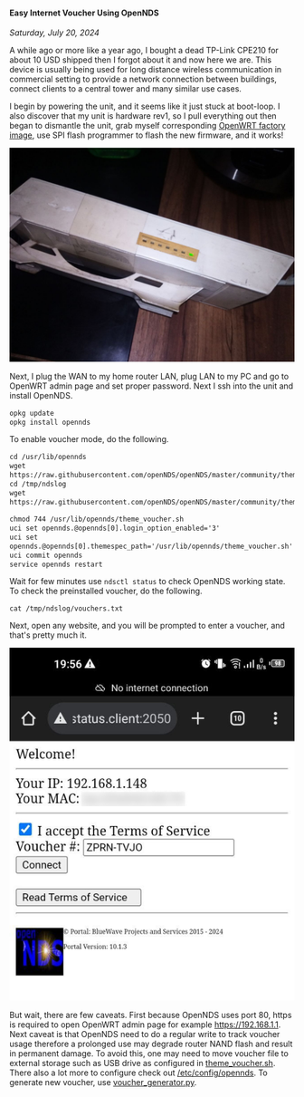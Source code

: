 #### Easy Internet Voucher Using OpenNDS
_Saturday, July 20, 2024_

A while ago or more like a year ago, I bought a dead TP-Link CPE210 for 
about 10 USD shipped then I forgot about it and now here we are. This device 
is usually being used for long distance wireless communication in commercial 
setting to provide a network connection between buildings, connect clients 
to a central tower and many similar use cases. 

I begin by powering the unit, and it seems like it just stuck at boot-loop. 
I also discover that my unit is hardware rev1, so I pull everything out then 
began to dismantle the unit, grab myself corresponding 
[OpenWRT factory image](https://openwrt.org/toh/tp-link/cpe210), 
use SPI flash programmer to flash the new firmware, and it works!

<div class="row">
	<div class="col-sm-3"></div>
	<div class="col-sm-6">
		<div class="img-thumbnail">
			<img class="img-fluid" loading="lazy" src="./posts/2024-07-20-easy-internet-voucher-using-opennds/01.jpg" alt="img">
		</div>
	</div>
	<div class="col-sm-3"></div>
</div>

Next, I plug the WAN to my home router LAN, plug LAN to my PC and go to 
OpenWRT admin page and set proper password. Next I ssh into the unit and install 
OpenNDS.

```
opkg update
opkg install opennds
```

To enable voucher mode, do the following.

```
cd /usr/lib/opennds
wget https://raw.githubusercontent.com/openNDS/openNDS/master/community/themespec/theme_voucher/theme_voucher.sh
cd /tmp/ndslog
wget https://raw.githubusercontent.com/openNDS/openNDS/master/community/themespec/theme_voucher/vouchers.txt
```
```
chmod 744 /usr/lib/opennds/theme_voucher.sh
uci set opennds.@opennds[0].login_option_enabled='3'
uci set opennds.@opennds[0].themespec_path='/usr/lib/opennds/theme_voucher.sh'
uci commit opennds
service opennds restart
```

Wait for few minutes use `ndsctl status` to check OpenNDS working state. To check the 
preinstalled voucher, do the following.
```
cat /tmp/ndslog/vouchers.txt
```

Next, open any website, and you will be prompted to enter a voucher, and 
that's pretty much it.

<div class="row">
	<div class="col-sm-3"></div>
	<div class="col-sm-6">
		<div class="img-thumbnail">
			<img class="img-fluid" loading="lazy" src="./posts/2024-07-20-easy-internet-voucher-using-opennds/02.jpg" alt="img">
		</div>
	</div>
	<div class="col-sm-3"></div>
</div>

But wait, there are few caveats. First because OpenNDS uses port 80, https is 
required to open OpenWRT admin page for example <https://192.168.1.1>. Next 
caveat is that OpenNDS need to do a regular write to track voucher usage 
therefore a prolonged use may degrade router NAND flash and result in 
permanent damage. To avoid this, one may need to move voucher file to 
external storage such as USB drive as configured in 
[theme_voucher.sh](https://github.com/openNDS/openNDS/blob/master/community/themespec/theme_voucher/theme_voucher.sh#L504). There also a lot more to 
configure check out [/etc/config/opennds](https://github.com/openNDS/openNDS/blob/master/linux_openwrt/opennds/files/etc/config/opennds). To generate new voucher, use [voucher&#95;generator.py](https://github.com/openNDS/openNDS/blob/master/community/themespec/theme_voucher/voucher_generator.py).